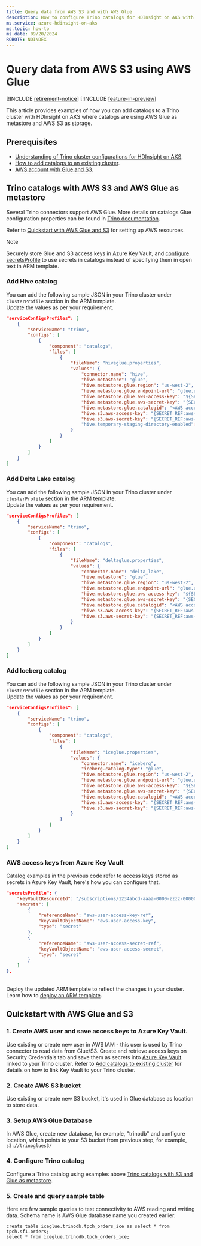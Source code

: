 ```yaml
---
title: Query data from AWS S3 and with AWS Glue
description: How to configure Trino catalogs for HDInsight on AKS with AWS Glue as metastore
ms.service: azure-hdinsight-on-aks
ms.topic: how-to
ms.date: 09/20/2024
ROBOTS: NOINDEX
---
```



# Query data from AWS S3 using AWS Glue

[!INCLUDE [retirement-notice](../includes/retirement-notice.md)]
[!INCLUDE [feature-in-preview](../includes/feature-in-preview.md)]


This article provides examples of how you can add catalogs to a Trino cluster with HDInsight on AKS where catalogs are using AWS Glue as metastore and AWS S3 as storage.

## Prerequisites

* [Understanding of Trino cluster configurations for HDInsight on AKS](./trino-service-configuration.md).
* [How to add catalogs to an existing cluster](./trino-add-catalogs.md).
* [AWS account with Glue and S3](./trino-catalog-glue.md#quickstart-with-aws-glue-and-s3).

## Trino catalogs with AWS S3 and AWS Glue as metastore
Several Trino connectors support AWS Glue. More details on catalogs Glue configuration properties can be found in [Trino documentation](https://trino.io/docs/410/connector/hive.html#aws-glue-catalog-configuration-properties).

Refer to [Quickstart with AWS Glue and S3](./trino-catalog-glue.md#quickstart-with-aws-glue-and-s3) for setting up AWS resources.


> [!NOTE]
>
> Securely store Glue and S3 access keys in Azure Key Vault, and [configure secretsProfile](./trino-add-catalogs.md) to use secrets in catalogs instead of specifying them in open text in ARM template.


### Add Hive catalog

You can add the following sample JSON in your Trino cluster under `clusterProfile` section in the ARM template. 
<br>Update the values as per your requirement.

```json
"serviceConfigsProfiles": [
    {
        "serviceName": "trino",
        "configs": [
            {
                "component": "catalogs",
                "files": [
                    {
                        "fileName": "hiveglue.properties",
                        "values": {
                            "connector.name": "hive",
                            "hive.metastore": "glue",
                            "hive.metastore.glue.region": "us-west-2",
                            "hive.metastore.glue.endpoint-url": "glue.us-west-2.amazonaws.com",
                            "hive.metastore.glue.aws-access-key": "${SECRET_REF:aws-user-access-key-ref}",
                            "hive.metastore.glue.aws-secret-key": "{SECRET_REF:aws-user-access-secret-ref}",
                            "hive.metastore.glue.catalogid": "<AWS account ID>",
                            "hive.s3.aws-access-key": "{SECRET_REF:aws-user-access-key-ref}",
                            "hive.s3.aws-secret-key": "{SECRET_REF:aws-user-access-secret-ref}"
                            "hive.temporary-staging-directory-enabled": "false"
                        }
                    }
                ]
            }
        ]
    }
]
```

### Add Delta Lake catalog

You can add the following sample JSON in your Trino cluster under `clusterProfile` section in the ARM template. 
<br>Update the values as per your requirement.

```json
"serviceConfigsProfiles": [
    {
        "serviceName": "trino",
        "configs": [
            {
                "component": "catalogs",
                "files": [
                    {
                        "fileName": "deltaglue.properties",
                        "values": {
                            "connector.name": "delta_lake",
                            "hive.metastore": "glue",
                            "hive.metastore.glue.region": "us-west-2",
                            "hive.metastore.glue.endpoint-url": "glue.us-west-2.amazonaws.com",
                            "hive.metastore.glue.aws-access-key": "${SECRET_REF:aws-user-access-key-ref}",
                            "hive.metastore.glue.aws-secret-key": "{SECRET_REF:aws-user-access-secret-ref}",
                            "hive.metastore.glue.catalogid": "<AWS account ID>",
                            "hive.s3.aws-access-key": "{SECRET_REF:aws-user-access-key-ref}",
                            "hive.s3.aws-secret-key": "{SECRET_REF:aws-user-access-secret-ref}"
                        }
                    }
                ]
            }
        ]
    }
]
```

### Add Iceberg catalog
You can add the following sample JSON in your Trino cluster under `clusterProfile` section in the ARM template. 
<br>Update the values as per your requirement.

```json
"serviceConfigsProfiles": [
    {
        "serviceName": "trino",
        "configs": [
            {
                "component": "catalogs",
                "files": [
                    {
                        "fileName": "iceglue.properties",
                        "values": {
                            "connector.name": "iceberg",
                            "iceberg.catalog.type": "glue",
                            "hive.metastore.glue.region": "us-west-2",
                            "hive.metastore.glue.endpoint-url": "glue.us-west-2.amazonaws.com",
                            "hive.metastore.glue.aws-access-key": "${SECRET_REF:aws-user-access-key-ref}",
                            "hive.metastore.glue.aws-secret-key": "{SECRET_REF:aws-user-access-secret-ref}",
                            "hive.metastore.glue.catalogid": "<AWS account ID>",
                            "hive.s3.aws-access-key": "{SECRET_REF:aws-user-access-key-ref}",
                            "hive.s3.aws-secret-key": "{SECRET_REF:aws-user-access-secret-ref}"
                        }
                    }
                ]
            }
        ]
    }
]
```

### AWS access keys from Azure Key Vault
Catalog examples in the previous code  refer to access keys stored as secrets in Azure Key Vault, here's how you can configure that.
```json
"secretsProfile": {
    "keyVaultResourceId": "/subscriptions/1234abcd-aaaa-0000-zzzz-000000000000/resourceGroups/trino-rp/providers/Microsoft.KeyVault/vaults/trinoakv",
    "secrets": [
        {
            "referenceName": "aws-user-access-key-ref",
            "keyVaultObjectName": "aws-user-access-key",
            "type": "secret"
        },
        {
            "referenceName": "aws-user-access-secret-ref",
            "keyVaultObjectName": "aws-user-access-secret",
            "type": "secret"
        }
    ]
},
```

<br>Deploy the updated ARM template to reflect the changes in your cluster. Learn how to [deploy an ARM template](/azure/azure-resource-manager/templates/deploy-portal).

## Quickstart with AWS Glue and S3
### 1. Create AWS user and save access keys to Azure Key Vault.
Use existing or create new user in AWS IAM - this user is used by Trino connector to read data from Glue/S3. Create and retrieve access keys on Security Credentials tab and save them as secrets into [Azure Key Vault](/azure/key-vault/secrets/about-secrets) linked to your Trino cluster. Refer to [Add catalogs to existing cluster](./trino-add-catalogs.md) for details on how to link Key Vault to your Trino cluster.

### 2. Create AWS S3 bucket
Use existing or create new S3 bucket, it's used in Glue database as location to store data.

### 3. Setup AWS Glue Database
In AWS Glue, create new database, for example, "trinodb" and configure location, which points to your S3 bucket from previous step, for example, `s3://trinoglues3/`

### 4. Configure Trino catalog
Configure a Trino catalog using examples above [Trino catalogs with S3 and Glue as metastore](./trino-catalog-glue.md#trino-catalogs-with-aws-s3-and-aws-glue-as-metastore).

### 5. Create and query sample table
Here are few sample queries to test connectivity to AWS reading and writing data. Schema name is AWS Glue database name you created earlier.
```
create table iceglue.trinodb.tpch_orders_ice as select * from tpch.sf1.orders;
select * from iceglue.trinodb.tpch_orders_ice;
```
